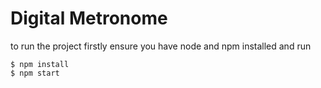Digital Metronome
===================

to run the project firstly ensure you have node and npm installed and run

```
$ npm install
$ npm start
```

